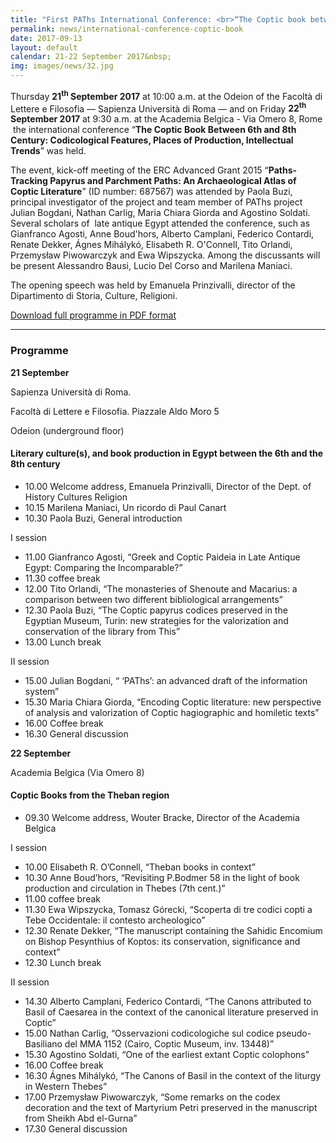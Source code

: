 ```yaml
---
title: "First PAThs International Conference: <br>“The Coptic book between the 6th and the 8th century” "
permalink: news/international-conference-coptic-book
date: 2017-09-13
layout: default
calendar: 21-22 September 2017&nbsp;
img: images/news/32.jpg
---
```


Thursday **21<sup>th</sup> September 2017** at 10:00 a.m. at the Odeion of the Facoltà di Lettere e Filosofia — Sapienza Università di Roma — and on Friday **22<sup>th</sup> September 2017** at 9:30 a.m. at the Academia Belgica - Via Omero 8, Rome  the international conference “**The Coptic Book Between 6th and 8th Century: Codicological Features, Places of Production, Intellectual Trends**” was held.

The event, kick-off meeting of the ERC Advanced Grant 2015 “**Paths-Tracking Papyrus and Parchment Paths: An Archaeological Atlas of Coptic Literature**” (ID number: 687567) was attended by Paola Buzi, principal investigator of the project and team member of PAThs project Julian Bogdani, Nathan Carlig, Maria Chiara Giorda and Agostino Soldati. Several scholars of  late antique Egypt attended the conference, such as Gianfranco Agosti, Anne Boud'hors, Alberto Camplani, Federico Contardi, Renate Dekker, Ágnes Mihálykó, Elisabeth R. O'Connell, Tito Orlandi, Przemysław Piwowarczyk and Ewa Wipszycka. Among the discussants will be present Alessandro Bausi, Lucio Del Corso and Marilena Maniaci.

The opening speech was held by Emanuela Prinzivalli, director of the Dipartimento di Storia, Culture, Religioni.

[Download full programme in PDF format](../images/dwnl/the-coptic-book-between-6th-and-8th-century.pdf)

---

### Programme
**21 September**

Sapienza Università di Roma.

Facoltà di Lettere e Filosofia. Piazzale Aldo Moro 5

Odeion (underground floor)

#### Literary culture(s), and book production in Egypt between the 6th and the 8th century

- 10.00 Welcome address, Emanuela Prinzivalli, Director of the Dept. of History Cultures Religion
- 10.15 Marilena Maniaci, Un ricordo di Paul Canart
- 10.30 Paola Buzi, General introduction


I session

- 11.00 Gianfranco Agosti, “Greek and Coptic Paideia in Late Antique Egypt: Comparing the Incomparable?”
- 11.30 coffee break
- 12.00 Tito Orlandi, “The monasteries of Shenoute and Macarius: a comparison between two different bibliological arrangements”
- 12.30 Paola Buzi, “The Coptic papyrus codices preserved in the Egyptian Museum, Turin: new strategies for the valorization and conservation of the library from This”
- 13.00 Lunch break

II session

- 15.00 Julian Bogdani, “ ‘PAThs’: an advanced draft of the information system”
- 15.30 Maria Chiara Giorda, “Encoding Coptic literature: new perspective of analysis and valorization of Coptic hagiographic and homiletic texts”
- 16.00 Coffee break
- 16.30 General discussion

**22 September**

Academia Belgica (Via Omero 8)

#### Coptic Books from the Theban region

- 09.30 Welcome address, Wouter Bracke, Director of the Academia Belgica

I session

- 10.00 Elisabeth R. O’Connell, “Theban books in context”
- 10.30 Anne Boud’hors, “Revisiting P.Bodmer 58 in the light of book production and circulation in Thebes (7th cent.)”
- 11.00 coffee break
- 11.30 Ewa Wipszycka, Tomasz Górecki, “Scoperta di tre codici copti a Tebe Occidentale: il contesto archeologico”
- 12.30 Renate Dekker, “The manuscript containing the Sahidic Encomium on Bishop Pesynthius of Koptos: its conservation, significance and context”
- 12.30 Lunch break

II session

- 14.30 Alberto Camplani, Federico Contardi, “The Canons attributed to Basil of Caesarea in the context of the canonical literature preserved in Coptic”
- 15.00 Nathan Carlig, “Osservazioni codicologiche sul codice pseudo-Basiliano del MMA 1152 (Cairo, Coptic Museum, inv. 13448)”
- 15.30 Agostino Soldati, “One of the earliest extant Coptic colophons”
- 16.00 Coffee break
- 16.30 Ágnes Mihálykó, “The Canons of Basil in the context of the liturgy in Western Thebes”
- 17.00 Przemysław Piwowarczyk, “Some remarks on the codex decoration and the text of Martyrium Petri preserved in the manuscript from Sheikh Abd el-Gurna”
- 17.30 General discussion
